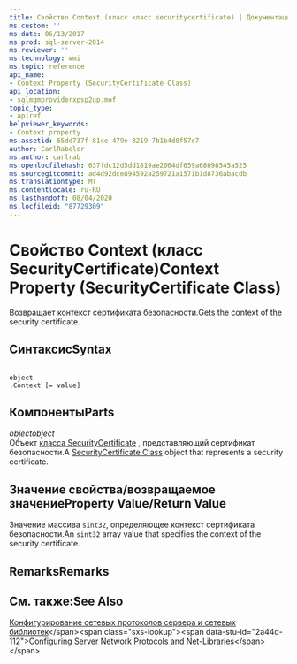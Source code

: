 ```yaml
---
title: Свойство Context (класс класс securitycertificate) | Документация Майкрософт
ms.custom: ''
ms.date: 06/13/2017
ms.prod: sql-server-2014
ms.reviewer: ''
ms.technology: wmi
ms.topic: reference
api_name:
- Context Property (SecurityCertificate Class)
api_location:
- sqlmgmproviderxpsp2up.mof
topic_type:
- apiref
helpviewer_keywords:
- Context property
ms.assetid: 65dd737f-81ce-479e-8219-7b1b4d8f57c7
author: CarlRabeler
ms.author: carlrab
ms.openlocfilehash: 637fdc12d5dd1819ae2064df659a68098545a525
ms.sourcegitcommit: ad4d92dce894592a259721a1571b1d8736abacdb
ms.translationtype: MT
ms.contentlocale: ru-RU
ms.lasthandoff: 08/04/2020
ms.locfileid: "87729309"
---
```

# <a name="context-property-securitycertificate-class"></a><span data-ttu-id="2a44d-102">Свойство Context (класс SecurityCertificate)</span><span class="sxs-lookup"><span data-stu-id="2a44d-102">Context Property (SecurityCertificate Class)</span></span>
  <span data-ttu-id="2a44d-103">Возвращает контекст сертификата безопасности.</span><span class="sxs-lookup"><span data-stu-id="2a44d-103">Gets the context of the security certificate.</span></span>  
  
## <a name="syntax"></a><span data-ttu-id="2a44d-104">Синтаксис</span><span class="sxs-lookup"><span data-stu-id="2a44d-104">Syntax</span></span>  
  
```  
  
object  
.Context [= value]  
```  
  
## <a name="parts"></a><span data-ttu-id="2a44d-105">Компоненты</span><span class="sxs-lookup"><span data-stu-id="2a44d-105">Parts</span></span>  
 <span data-ttu-id="2a44d-106">*object*</span><span class="sxs-lookup"><span data-stu-id="2a44d-106">*object*</span></span>  
 <span data-ttu-id="2a44d-107">Объект [класса SecurityCertificate](securitycertificate-class.md) , представляющий сертификат безопасности.</span><span class="sxs-lookup"><span data-stu-id="2a44d-107">A [SecurityCertificate Class](securitycertificate-class.md) object that represents a security certificate.</span></span>  
  
## <a name="property-valuereturn-value"></a><span data-ttu-id="2a44d-108">Значение свойства/возвращаемое значение</span><span class="sxs-lookup"><span data-stu-id="2a44d-108">Property Value/Return Value</span></span>  
 <span data-ttu-id="2a44d-109">Значение массива `sint32`, определяющее контекст сертификата безопасности.</span><span class="sxs-lookup"><span data-stu-id="2a44d-109">An `sint32` array value that specifies the context of the security certificate.</span></span>  
  
## <a name="remarks"></a><span data-ttu-id="2a44d-110">Remarks</span><span class="sxs-lookup"><span data-stu-id="2a44d-110">Remarks</span></span>  
  
## <a name="see-also"></a><span data-ttu-id="2a44d-111">См. также:</span><span class="sxs-lookup"><span data-stu-id="2a44d-111">See Also</span></span>  
 <span data-ttu-id="2a44d-112">[Конфигурирование сетевых протоколов сервера и сетевых библиотек](https://msdn.microsoft.com/library/ms177485\(v=sql.100\).aspx)</span><span class="sxs-lookup"><span data-stu-id="2a44d-112">[Configuring Server Network Protocols and Net-Libraries](https://msdn.microsoft.com/library/ms177485\(v=sql.100\).aspx)</span></span>  
  
  
